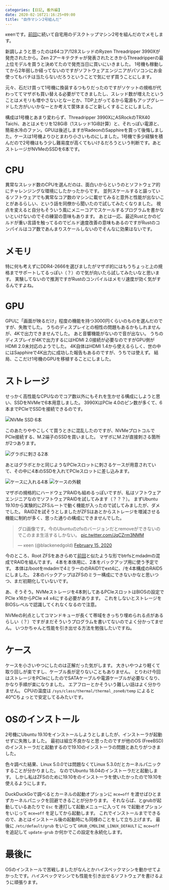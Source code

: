 ```yaml
---
categories: [日記, 番外編]
date: 2020-02-16T21:16:25+09:00
title: "自作マシン2号組んだ"
---
```


κeenです。[前回](/blog/2018/05/13/tsukumodejisakumashinkatta/)に続いて自宅用のデスクトップマシン2号を組んだのでメモします。

<!--more-->

新調しようと思ったのは64コア/128スレッドのRyzen Threadripper 3990Xが発売されたから。Zen 2アーキテクチャが発表されたときからThreadripperの最上位モデルを買うと決めてたので発売当日に買いにいきました。
1号機も稼動してから2年弱しか経ってないのですがソフトウェアエンジニアがパソコンにお金使ってもバチは当たらないだろうということで気にせず買うことにします。

元々、石だけ買って1号機に換装するつもりだったのですがソケットの規格が代わっててマザボも買い替える必要がでてきましたし、スレッド数が増えたということはメモリも増やさないとなーとか、TDP上がってるから電源もアップグレードした方がいいかなーとか考えて筐体まるごと新しくすることにしました。

構成は1号機とあまり変わらず、Threadripper 3990XにASRockのTRX40 Taichi、あとはメモリを128GiB（1スレッド1GiB計算）と、それっぽい電源と、簡易水冷のファン。GPUは後述しますがRadeonのSapphireを買って後悔しました。ケースは1号機よりひとまわり小さいものにしました。1号機で多少経験を積んだので2号機はもう少し難易度が高くてもいけるだろうという判断です。あとストレージがNVMeのSSDを6本です。

# CPU

異常なスレッド数のCPUを選んだのは、面白いからというのとソフトウェア的にチャレンジングな環境にしたかったからです。
並列スケールすると謳っているソフトウェアでも異常なコア数のマシンに載せてみると意外と性能が出ないことがあるらしい、という話を同僚から聞いたので試してみたくなりました。
視点を変えると自分もそういう風にメニーコアでスケールするプログラムを書かないといけないのでその練習の意味もあります。
あとは一応、最近Rustとかのビルドが重い言語を触ってるのでビルド速度改善の意味もあるのですがRustのコンパイルはコア数であんまりスケールしないのでそんなに効果はないです。

# メモリ

特に何も考えずにDDR4-2666を選びましたがマザボ的にはもうちょっと上の規格までサポートしてるっぽい（？）ので気が向いたら試してみたいなと思います。
実験してないので推測ですがRustのコンパイルはメモリ速度が効く気がするんですよね。

# GPU

GPUに「画面が映るだけ」程度の機能を持つ3000円くらいのものを選んだのですが、失敗でした。
うちのディスプレイとの相性の問題もあるかもしれませんが、4Kで出力できませんでした。
あと音響機能がないので音が出ない。
うちのディスプレイが4Kで出力するにはHDMI 2.0接続が必要なのですがGPU側がHDMI 2.0未対応のようでした。
4K自体はHDMI 1.4から使えるらしく、世の中にはSapphireで4K出力に成功した報告もあるのですが、うちでは使えず。
結局、ここだけ1号機のGPUを移植することにしました。

# ストレージ

せっかく高性能なCPUなのでコア数以外にもそれを生かせる構成にしようと思い、SSDをNVMeで6本用意しました。
3990XはPCIe 4.0のピン数が多くて、6本までPCIeでSSDを接続できるのです。

![NVMe SSD 6本](/images/jisakumashin2goukunda/IMG_20200208_195835.min.jpg)

このあたりややこしくて買うときに混乱したのですが、NVMeプロトコルでPCIe接続する、M.2端子のSSDを買いました。
マザボにM.2が直接刺さる箇所が2つあります。

![グラボに刺さる2本](/images/jisakumashin2goukunda/IMG_20200208_200848.min.jpg)


あとはグラボとかと同じようなPCIeスロットに刺さるケースが用意されていて、その中に4本のSSDを入れてPCIeスロットに差し込みます。

![ケースに入れる4本](/images/jisakumashin2goukunda/IMG_20200208_201545.min.jpg)
![ケースの外観](/images/jisakumashin2goukunda/IMG_20200208_202009.min.jpg)


マザボの規格的にハードウェアRAIDも組めるっぽいですが、私はソフトウェアエンジニアなのでソフトウェアRAIDを試してみます（？？？）。
まずUbuntu 19.10から実験的にZFSルートで動く機能が入ったので試してみましたが、ダメでした。
RAIDZを試そうとしましたがZFSはあとからストレージを増減させる機能に制約が多く、思った通りの構成にできませんでした。

<blockquote class="twitter-tweet"><p lang="ja" dir="ltr">グロ画像です。今のUbuntuのzfsのバージョンだとremoveができないのでこのまま生活するしかない。 <a href="https://t.co/JqCZrm3NMM">pic.twitter.com/JqCZrm3NMM</a></p>&mdash; κeen (@blackenedgold) <a href="https://twitter.com/blackenedgold/status/1228530978135539713?ref_src=twsrc%5Etfw">February 15, 2020</a></blockquote> <script async src="https://platform.twitter.com/widgets.js" charset="utf-8"></script> 

今のところ、Root ZFSをあきらめて[前回](https://keens.github.io/blog/2018/05/12/ubuntuderootfswobtrfsnoraid1insuto_ru/)と似たような形でbtrfsとmdadmの混成でRAIDを組んでます。
4本を本体用に、2本をバックアップ用に使う予定です。
本体は/bootをmdadmで4ミラーののRAID1でext4に、/を4本構成のRAID5にしました。
2本のバックアップはZFSのミラー構成にできないかなと思いつつ、まだ初期化していないです。

あ、そうそう。NVMeストレージを4本刺してあるPCIeスロットはBIOSの設定でPCIe x16からPCIe x4 x4にする必要があります。
これをしないとストレージをBIOSレベルで認識してくれなくなるので注意。

NVMeの利点としてコマンドキューが長くて帯域をきっちり埋められる点があるらしい（？）ですがまだそういうプログラムを書いてないのでよく分かってません。
いつかちゃんと性能を引き出せる方法を勉強したいですね。

# ケース

ケースを小さいやつにしたのは正解だった気がします。
大きいやつより軽くて取り回しが楽ですし、ケーブル長が足りないこともありません。
とりわけ今回はストレージをPCIeにしたのでSATAケーブルや電源ケーブルが必要なくなり、かなり手順が楽になりました。
エアフローとかそういう難しい話はよく分かりません。
CPUの温度は `/sys/class/thermal/thermal_zone0/temp` によると40℃ちょっとで安定してるみたいです。

# OSのインストール

2号機にUbuntu 19.10をインストールしようとしましたが、インストーラが起動せずに失敗しました。
最初は組立不良かなと思ったのですが他のOS (FreeBSD) のインストーラだと起動するので19.10のインストーラの問題とあたりがつきました。

色々調べた結果、Linux 5.0.0では問題なくてLinux 5.3.0だとカーネルパニックすることが分かりました。
なのでUbuntu 18.04のインストーラだと起動します。
しかし私はZFSのために19.10をのインストーラを使いたかったので19.10を使えるようにします。

DuckDuckGoで調べるとカーネルの起動オプションに `mce=off` を渡せばひとまずカーネルパニックを回避できることが分かります。
それならば、とgrubが起動しているあたりで `Esc` を連打して起動メニューに入って `F6` で起動オプションをいじって `mce=off` を足してから起動します。
これでインストールまでできるので、あとはインストール後の起動時にも同様のことをして立ち上げます。
最後に `/etc/default/grub` をいじって `GRUB_CMDLINE_LINUX_DEFAULT` に `mce=off` を追記して `update-grub` か何かでこの設定を永続化します。

# 最後に

OSのインストールで苦戦しましたがなんとかハイスペックマシンを動かせてよかったです。ハイスペックマシンでも性能を引き出せるソフトウェアを書けるように頑張ります。
